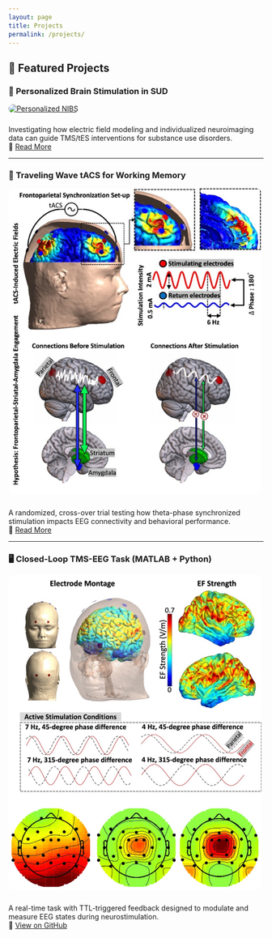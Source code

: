 ```yaml
---
layout: page
title: Projects
permalink: /projects/
---
```


## 🧪 Featured Projects

### 🎯 Personalized Brain Stimulation in SUD

<a href="https://example.com/personalized-nibs" target="_blank">
  <img src="project1.jpg" alt="Personalized NIBS" width="500" style="border-radius: 10px; margin-bottom: 10px;">
</a>

<p>
Investigating how electric field modeling and individualized neuroimaging data can guide TMS/tES interventions for substance use disorders.
<br>
🔗 <a href="https://example.com/personalized-nibs" target="_blank">Read More</a>
</p>

---

### 🧠 Traveling Wave tACS for Working Memory

<a href="https://example.com/tacs-working-memory" target="_blank">
  <img src="assets/images/project2.jpg" alt="Theta tACS" width="500" style="border-radius: 10px; margin-bottom: 10px;">
</a>

<p>
A randomized, cross-over trial testing how theta-phase synchronized stimulation impacts EEG connectivity and behavioral performance.
<br>
🔗 <a href="https://example.com/tacs-working-memory" target="_blank">Read More</a>
</p>

---

### 🖥️ Closed-Loop TMS-EEG Task (MATLAB + Python)

<a href="https://github.com/SoleimaniGhazaleh/ClosedLoop_Task" target="_blank">
  <img src="assets/images/project3.jpg" alt="Closed Loop Task" width="500" style="border-radius: 10px; margin-bottom: 10px;">
</a>

<p>
A real-time task with TTL-triggered feedback designed to modulate and measure EEG states during neurostimulation.
<br>
🔗 <a href="https://github.com/SoleimaniGhazaleh/ClosedLoop_Task" target="_blank">View on GitHub</a>
</p>
